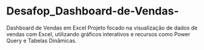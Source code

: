 # Desafop_Dashboard-de-Vendas-
Dashboard de Vendas em Excel Projeto focado na visualização de dados de vendas com Excel, utilizando gráficos interativos e recursos como Power Query e Tabelas Dinâmicas.
